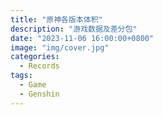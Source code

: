 ```yaml
---
title: "原神各版本体积"
description: "游戏数据及差分包"
date: "2023-11-06 16:00:00+0800"
image: "img/cover.jpg"
categories:
  - Records
tags:
  - Game
  - Genshin
---
```

